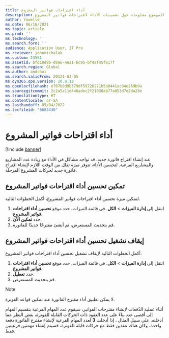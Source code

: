 ```yaml
---
title: أداء اقتراحات فواتير المشروع
description: يوفر هذا الموضوع معلومات حول تحسينات الأداء لاقتراحات فواتير المشروع.
author: Yowelle
ms.date: 06/16/2021
ms.topic: article
ms.prod: ''
ms.technology: ''
ms.search.form: ''
audience: Application User, IT Pro
ms.reviewer: johnmichalak
ms.custom: 23561
ms.assetid: bfd18d9b-d9a6-4e21-bc95-bf4af45f617f
ms.search.region: Global
ms.author: andchoi
ms.search.validFrom: 20121-03-05
ms.dyn365.ops.version: 10.0.18
ms.openlocfilehash: e707b0d9b379df59726271b5a0441ac04e269b9a
ms.sourcegitcommit: 2c2a5a11d446adec2f21030ab77a053d7e2da28e
ms.translationtype: HT
ms.contentlocale: ar-SA
ms.lasthandoff: 05/04/2022
ms.locfileid: "8683430"
---
```

# <a name="project-invoice-proposal-performance"></a>أداء اقتراحات فواتير المشروع

[!include [banner](../includes/banner.md)]

عند إنشاء اقتراح فاتورة جديد، قد تواجه مشاكل في الأداء مع زيادة عدد المشاريع والمشاريع الفرعية. لتحسين الأداء، تتوفر ميزة تقلل من الوقت اللازم لإنشاء اقتراح فاتورة جديد لحركات المشروع المرحلة.

## <a name="enable-project-invoice-proposal-performance-enhancement"></a>تمكين تحسين أداء اقتراحات فواتير المشروع
لتمكين ميزة تحسين أداء اقتراحات فواتير المشروع، أكمل الخطوات التالية.

1.  انتقل إلى **إدارة الميزات** > **الكل**. في قائمة الميزات، حدد موقع **تحسين أداء اقتراحات فواتير المشروع**.
2.  حدد **تمكين الآن**.
3.  قم بتحديث المستعرض، ثم أنشئ مقترحًا جديدًا للفاتورة.

## <a name="turn-off-project-invoice-proposal-performance-enhancement"></a>إيقاف تشغيل تحسين أداء اقتراحات فواتير المشروع
أكمل الخطوات التالية لإيقاف تشغيل تحسين أداء اقتراحات فواتير المشروع.

1.  انتقل إلى **إدارة الميزات** > **الكل**. في قائمة الميزات، حدد موقع **تحسين أداء اقتراحات فواتير المشروع**.
2.  حدد **تعطيل**.
3.  قم بتحديث المستعرض.

> [!NOTE]
> لا يمكن تطبيق أداء مقترح الفاتورة عند تمكين قواعد الفوترة.
> 
> أثناء عملية الدُفعات لإنشاء مقترحات الفواتير، سيقوم عدد المهام الفرعية بتقسيم المهام إلى أقصى عدد بناءً على عدد العقود ذات الحركات القابلة للفوترة، بغض النظر عما أدخلته. على سبيل المثال ، إذا أدخلت **3** لعدد المهام الفرعية لإنشاء مقترح الفاتورة دفعة واحدة، وكان هناك عقدين فقط مع حركات قابلة للفوترة، فسيتم إنشاء مهمتين فرعيتين فقط.
